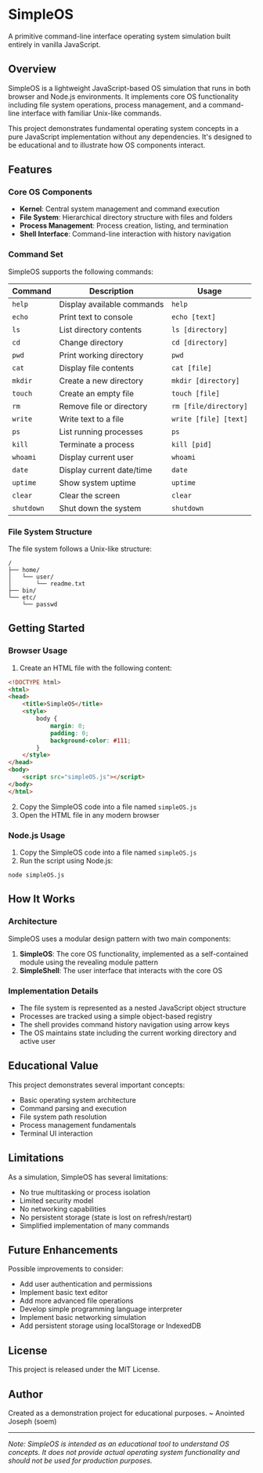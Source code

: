 
# SimpleOS

A primitive command-line interface operating system simulation built entirely in vanilla JavaScript.

## Overview

SimpleOS is a lightweight JavaScript-based OS simulation that runs in both browser and Node.js environments. It implements core OS functionality including file system operations, process management, and a command-line interface with familiar Unix-like commands.

This project demonstrates fundamental operating system concepts in a pure JavaScript implementation without any dependencies. It's designed to be educational and to illustrate how OS components interact.

## Features

### Core OS Components

- **Kernel**: Central system management and command execution
- **File System**: Hierarchical directory structure with files and folders
- **Process Management**: Process creation, listing, and termination
- **Shell Interface**: Command-line interaction with history navigation

### Command Set

SimpleOS supports the following commands:

| Command | Description | Usage |
|---------|-------------|-------|
| `help` | Display available commands | `help` |
| `echo` | Print text to console | `echo [text]` |
| `ls` | List directory contents | `ls [directory]` |
| `cd` | Change directory | `cd [directory]` |
| `pwd` | Print working directory | `pwd` |
| `cat` | Display file contents | `cat [file]` |
| `mkdir` | Create a new directory | `mkdir [directory]` |
| `touch` | Create an empty file | `touch [file]` |
| `rm` | Remove file or directory | `rm [file/directory]` |
| `write` | Write text to a file | `write [file] [text]` |
| `ps` | List running processes | `ps` |
| `kill` | Terminate a process | `kill [pid]` |
| `whoami` | Display current user | `whoami` |
| `date` | Display current date/time | `date` |
| `uptime` | Show system uptime | `uptime` |
| `clear` | Clear the screen | `clear` |
| `shutdown` | Shut down the system | `shutdown` |

### File System Structure

The file system follows a Unix-like structure:

```
/
├── home/
│   └── user/
│       └── readme.txt
├── bin/
└── etc/
    └── passwd
```

## Getting Started

### Browser Usage

1. Create an HTML file with the following content:

```html
<!DOCTYPE html>
<html>
<head>
    <title>SimpleOS</title>
    <style>
        body {
            margin: 0;
            padding: 0;
            background-color: #111;
        }
    </style>
</head>
<body>
    <script src="simpleOS.js"></script>
</body>
</html>
```

2. Copy the SimpleOS code into a file named `simpleOS.js`
3. Open the HTML file in any modern browser

### Node.js Usage

1. Copy the SimpleOS code into a file named `simpleOS.js`
2. Run the script using Node.js:

```
node simpleOS.js
```

## How It Works

### Architecture

SimpleOS uses a modular design pattern with two main components:

1. **SimpleOS**: The core OS functionality, implemented as a self-contained module using the revealing module pattern
2. **SimpleShell**: The user interface that interacts with the core OS

### Implementation Details

- The file system is represented as a nested JavaScript object structure
- Processes are tracked using a simple object-based registry
- The shell provides command history navigation using arrow keys
- The OS maintains state including the current working directory and active user

## Educational Value

This project demonstrates several important concepts:

- Basic operating system architecture
- Command parsing and execution
- File system path resolution
- Process management fundamentals
- Terminal UI interaction

## Limitations

As a simulation, SimpleOS has several limitations:

- No true multitasking or process isolation
- Limited security model
- No networking capabilities
- No persistent storage (state is lost on refresh/restart)
- Simplified implementation of many commands

## Future Enhancements

Possible improvements to consider:

- Add user authentication and permissions
- Implement basic text editor
- Add more advanced file operations
- Develop simple programming language interpreter
- Implement basic networking simulation
- Add persistent storage using localStorage or IndexedDB

## License

This project is released under the MIT License.

## Author

Created as a demonstration project for educational purposes. ~ Anointed Joseph (soem)

---

*Note: SimpleOS is intended as an educational tool to understand OS concepts. It does not provide actual operating system functionality and should not be used for production purposes.*
